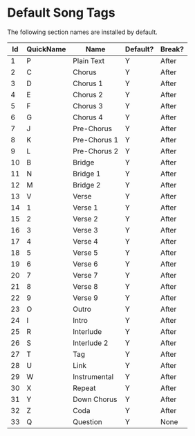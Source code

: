 # Default Song Tags
The following section names are installed by default.

| Id | QuickName | Name         | Default? | Break? |
|----|-----------|--------------|----------|--------|
| 1  | P         | Plain Text   | Y        | After  |
| 2  | C         | Chorus       | Y        | After  |
| 3  | D         | Chorus 1     | Y        | After  |
| 4  | E         | Chorus 2     | Y        | After  |
| 5  | F         | Chorus 3     | Y        | After  |
| 6  | G         | Chorus 4     | Y        | After  |
| 7  | J         | Pre-Chorus   | Y        | After  |
| 8  | K         | Pre-Chorus 1 | Y        | After  |
| 9  | L         | Pre-Chorus 2 | Y        | After  |
| 10 | B         | Bridge       | Y        | After  |
| 11 | N         | Bridge 1     | Y        | After  |
| 12 | M         | Bridge 2     | Y        | After  |
| 13 | V         | Verse        | Y        | After  |
| 14 | 1         | Verse 1      | Y        | After  |
| 15 | 2         | Verse 2      | Y        | After  |
| 16 | 3         | Verse 3      | Y        | After  |
| 17 | 4         | Verse 4      | Y        | After  |
| 18 | 5         | Verse 5      | Y        | After  |
| 19 | 6         | Verse 6      | Y        | After  |
| 20 | 7         | Verse 7      | Y        | After  |
| 21 | 8         | Verse 8      | Y        | After  |
| 22 | 9         | Verse 9      | Y        | After  |
| 23 | O         | Outro        | Y        | After  |
| 24 | I         | Intro        | Y        | After  |
| 25 | R         | Interlude    | Y        | After  |
| 26 | S         | Interlude 2  | Y        | After  |
| 27 | T         | Tag          | Y        | After  |
| 28 | U         | Link         | Y        | After  |
| 29 | W         | Instrumental | Y        | After  |
| 30 | X         | Repeat       | Y        | After  |
| 31 | Y         | Down Chorus  | Y        | After  |
| 32 | Z         | Coda         | Y        | After  |
| 33 | Q         | Question     | Y        | None   |